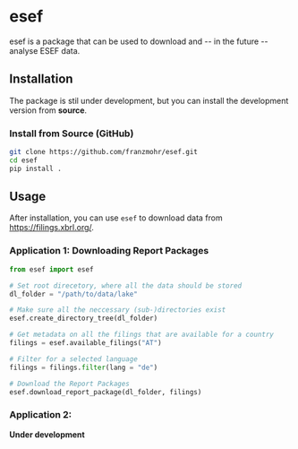 # esef

esef is a package that can be used to download and -- in the future -- analyse ESEF data.

## Installation

The package is stil under development, but you can install the development version from **source**.

### Install from Source (GitHub)

```bash
git clone https://github.com/franzmohr/esef.git
cd esef
pip install .
```

## Usage

After installation, you can use `esef` to download data from https://filings.xbrl.org/.

### Application 1: Downloading Report Packages

```python
from esef import esef

# Set root direcetory, where all the data should be stored
dl_folder = "/path/to/data/lake"

# Make sure all the neccessary (sub-)directories exist
esef.create_directory_tree(dl_folder)

# Get metadata on all the filings that are available for a country
filings = esef.available_filings("AT")

# Filter for a selected language
filings = filings.filter(lang = "de")

# Download the Report Packages
esef.download_report_package(dl_folder, filings)
```

### Application 2:

**Under development**
